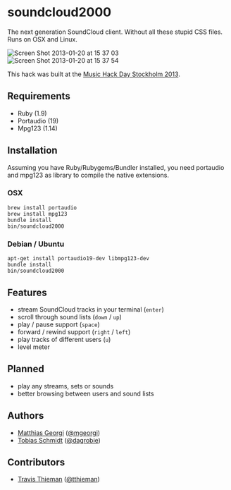 # soundcloud2000

The next generation SoundCloud client. Without all these stupid CSS files. Runs on OSX and Linux.

![Screen Shot 2013-01-20 at 15 37 03](https://f.cloud.github.com/assets/3432/81282/06c44c7e-630f-11e2-9a91-85c9b917835c.png)
![Screen Shot 2013-01-20 at 15 37 54](https://f.cloud.github.com/assets/3432/81281/06b05df4-630f-11e2-8b55-7f3c18126831.png)

This hack was built at the [Music Hack Day Stockholm 2013](http://stockholm.musichackday.org/2013).

## Requirements

  * Ruby (1.9)
  * Portaudio (19)
  * Mpg123 (1.14)

## Installation

Assuming you have Ruby/Rubygems/Bundler installed, you need
portaudio and mpg123 as library to compile the native extensions.

### OSX

    brew install portaudio
    brew install mpg123
    bundle install
    bin/soundcloud2000

### Debian / Ubuntu

    apt-get install portaudio19-dev libmpg123-dev
    bundle install
    bin/soundcloud2000

## Features

  * stream SoundCloud tracks in your terminal (`enter`)
  * scroll through sound lists (`down` / `up`)
  * play / pause support (`space`)
  * forward / rewind support (`right` / `left`)
  * play tracks of different users (`u`)
  * level meter

## Planned

  * play any streams, sets or sounds
  * better browsing between users and sound lists

## Authors

  * [Matthias Georgi](https://github.com/georgi) ([@mgeorgi](https://twitter.com/mgeorgi))
  * [Tobias Schmidt](https://github.com/grobie) ([@dagrobie](https://twitter.com/dagrobie))

## Contributors

 *  [Travis Thieman](https://github.com/tthieman) ([@tthieman](https://twitter.com/thieman))
